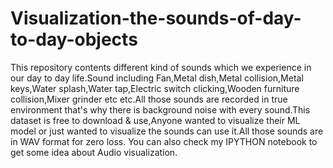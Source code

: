 # Visualization-the-sounds-of-day-to-day-objects
This repository contents different kind of sounds which we experience in our day to day life.Sound including 
Fan,Metal dish,Metal collision,Metal keys,Water splash,Water tap,Electric switch clicking,Wooden furniture 
collision,Mixer grinder etc etc.All those sounds are recorded in true environment that's why there is 
background noise with every sound.This dataset is free to download &amp; use,Anyone wanted to visualize 
their ML model or just wanted to visualize the sounds can use it.All those sounds are in WAV format for zero loss.
You can also check my IPYTHON notebook to get some idea about Audio visualization.
